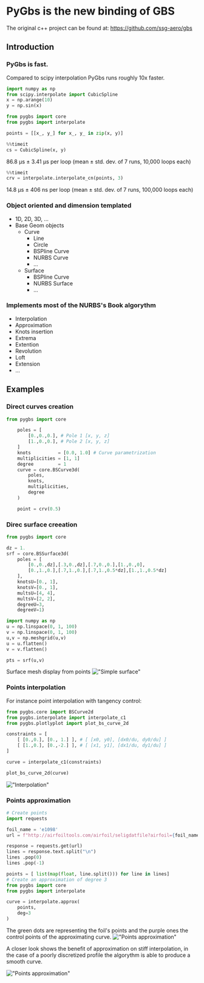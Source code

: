 # PyGbs is the new binding of GBS
The original c++ project can be found at:
https://github.com/ssg-aero/gbs

## Introduction

### PyGbs is fast.

Compared to scipy interpolation PyGbs runs roughly 10x faster.
``` python
import numpy as np
from scipy.interpolate import CubicSpline
x = np.arange(10)
y = np.sin(x)
```
``` python
from pygbs import core
from pygbs import interpolate

points = [[x_, y_] for x_, y_ in zip(x, y)]
```
``` python
%%timeit
cs = CubicSpline(x, y)
```
86.8 μs ± 3.41 μs per loop (mean ± std. dev. of 7 runs, 10,000 loops each)
``` python
%%timeit
crv = interpolate.interpolate_cn(points, 3)
```
14.8 μs ± 406 ns per loop (mean ± std. dev. of 7 runs, 100,000 loops each)
### Object oriented and dimension templated
- 1D, 2D, 3D, ...
- Base Geom objects
    - Curve
        - Line
        - Circle
        - BSPline Curve
        - NURBS Curve
        - ...
    - Surface
        - BSPline Curve
        - NURBS Surface
        - ...
### Implements most of the NURBS's Book algorythm
- Interpolation
- Approximation
- Knots insertion
- Extrema
- Extention
- Revolution
- Loft
- Extension
- ...
## Examples

### Direct curves creation
``` python
from pygbs import core

    poles = [
        [0.,0.,0.], # Pole 1 [x, y, z]
        [1.,0.,0.], # Pole 2 [x, y, z]
    ]
    knots          = [0.0, 1.0] # Curve parametrization
    multiplicities = [1, 1]
    degree         = 1
    curve = core.BSCurve3d(
        poles,
        knots,
        multiplicities,
        degree
    )

    point = crv(0.5)

```
### Direc surface creeation
``` python
from pygbs import core

dz = 1.
srf = core.BSSurface3d(
    poles = [
        [0.,0.,dz],[.3,0.,dz],[.7,0.,0.],[1.,0.,0],
        [0.,1.,0.],[.7,1.,0.],[.7,1.,0.5*dz],[1.,1.,0.5*dz]
    ],
    knotsU=[0., 1],
    knotsV=[0., 1],
    multsU=[4, 4],
    multsV=[2, 2],
    degreeU=3,
    degreeV=1)

import numpy as np
u = np.linspace(0, 1, 100)
v = np.linspace(0, 1, 100)
u,v = np.meshgrid(u,v)
u = u.flatten()
v = v.flatten()

pts = srf(u,v)


```
Surface mesh display from points
!["Simple surface"](https://raw.githubusercontent.com/ssg-aero/pygbs/master/docs/images/simpleSurface.png "Simple surface")
### Points interpolation

For instance point interpolation with tangency control:
``` python
from pygbs.core import BSCurve2d
from pygbs.interpolate import interpolate_c1
from pygbs.plotlyplot import plot_bs_curve_2d

constraints = [
    [ [0.,0.], [0., 1.] ], # [ [x0, y0], [dx0/du, dy0/du] ]
    [ [1.,0.], [0.,-2.] ], # [ [x1, y1], [dx1/du, dy1/du] ]
]

curve = interpolate_c1(constraints)

plot_bs_curve_2d(curve)
```
!["Interpolation"](https://raw.githubusercontent.com/ssg-aero/pygbs/master/docs/images/simple_interpolation.png )

### Points approximation

``` python
# Create points
import requests

foil_name = 'e1098'
url = f"http://airfoiltools.com/airfoil/seligdatfile?airfoil={foil_name}-il"

response = requests.get(url)
lines = response.text.split("\n")
lines .pop(0)
lines .pop(-1)

points = [ list(map(float, line.split())) for line in lines]
# Create an approximation of degree 3
from pygbs import core
from pygbs import interpolate

curve = interpolate.approx(
    points,
    deg=3
)
```

The green dots are representing the foil's points and the purple ones the control points of the approximating curve.
!["Points approximation"](https://raw.githubusercontent.com/ssg-aero/pygbs/master/docs/images/foilApprox.png "Points approximation example on a airfoil")

A closer look shows the benefit of approximation on stiff interpolation, in the case of a poorly discretized profile the algorythm is able to produce a smooth curve.

!["Points approximation"](https://raw.githubusercontent.com/ssg-aero/pygbs/master/docs/images/foilApproxZoom.png "Points approximation example on a airfoil")